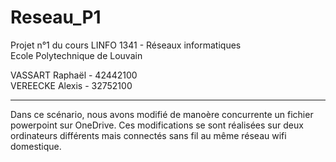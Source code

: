 # Reseau_P1
Projet n°1 du cours LINFO 1341 - Réseaux informatiques <br>
Ecole Polytechnique de Louvain

VASSART Raphaël - 42442100 <br>
VEREECKE Alexis - 32752100

***
Dans ce scénario, nous avons modifié de manoère concurrente un fichier powerpoint sur OneDrive. Ces modifications se sont réalisées sur deux ordinateurs différents mais connectés sans fil au même réseau wifi domestique. 
